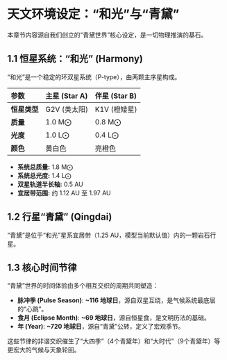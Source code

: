 # 天文环境设定：“和光”与“青黛”

本章节内容源自我们创立的“青黛世界”核心设定，是一切物理推演的基石。

## 1.1 恒星系统：“和光” (Harmony)

“和光”是一个稳定的环双星系统（P-type），由两颗主序星构成。

| 参数 | 主星 (Star A) | 伴星 (Star B) |
| :--- | :--- | :--- |
| **恒星类型** | G2V (类太阳) | K1V (橙矮星) |
| **质量** | 1.0 M⨀ | 0.8 M⨀ |
| **光度** | 1.0 L⨀ | 0.4 L⨀ |
| **颜色** | 黄白色 | 亮橙色 |

  - **系统总质量:** 1.8 M⨀
  - **系统总光度:** 1.4 L⨀
  - **双星轨道半长轴:** 0.5 AU
  - **宜居带范围:** 约 1.12 AU 至 1.97 AU

## 1.2 行星“青黛” (Qingdai)

“青黛”是位于“和光”星系宜居带（1.25 AU，模型当前默认值）内的一颗岩石行星。

## 1.3 核心时间节律

“青黛”世界的时间体验由多个相互交织的周期共同塑造：

  - **脉冲季 (Pulse Season)**: **~116 地球日**，源自双星互绕，是气候系统最底层的“心跳”。
  - **食月 (Eclipse Month)**: **~69 地球日**，源自恒星食，是文明历法的基础。
  - **年 (Year)**: **~720 地球日**，源自“青黛”公转，定义了宏观季节。

这些节律的非谐交织催生了“大四季”（4个青黛年）和“大时代”（9个青黛年）等更宏大的气候与天象轮回。
